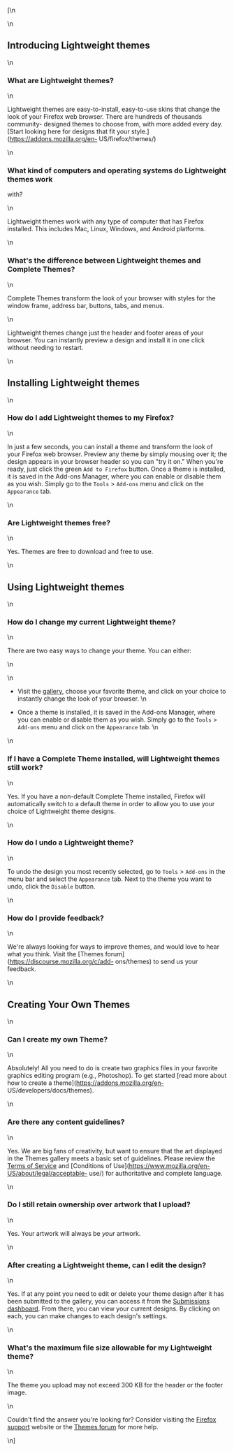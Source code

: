 [\n

\n

## Introducing Lightweight themes

\n

### What are Lightweight themes?

\n

Lightweight themes are easy-to-install, easy-to-use skins that change the look
of your Firefox web browser. There are hundreds of thousands community-
designed themes to choose from, with more added every day. [Start looking here
for designs that fit your style.](https://addons.mozilla.org/en-
US/firefox/themes/)

\n

### What kind of computers and operating systems do Lightweight themes work
with?

\n

Lightweight themes work with any type of computer that has Firefox installed.
This includes Mac, Linux, Windows, and Android platforms.

\n

### What's the difference between Lightweight themes and Complete Themes?

\n

Complete Themes transform the look of your browser with styles for the window
frame, address bar, buttons, tabs, and menus.

\n

Lightweight themes change just the header and footer areas of your browser.
You can instantly preview a design and install it in one click without needing
to restart.

\n

## Installing Lightweight themes

\n

### How do I add Lightweight themes to my Firefox?

\n

In just a few seconds, you can install a theme and transform the look of your
Firefox web browser. Preview any theme by simply mousing over it; the design
appears in your browser header so you can "try it on." When you're ready, just
click the green `Add to Firefox` button. Once a theme is installed, it is
saved in the Add-ons Manager, where you can enable or disable them as you
wish. Simply go to the `Tools` > `Add-ons` menu and click on the `Appearance`
tab.

\n

### Are Lightweight themes free?

\n

Yes. Themes are free to download and free to use.

\n

## Using Lightweight themes

\n

### How do I change my current Lightweight theme?

\n

There are two easy ways to change your theme. You can either:

\n

\n

  * Visit the [gallery](https://addons.mozilla.org/en-US/firefox/themes/), choose your favorite theme, and click on your choice to instantly change the look of your browser.
\n

  * Once a theme is installed, it is saved in the Add-ons Manager, where you can enable or disable them as you wish. Simply go to the `Tools` > `Add-ons` menu and click on the `Appearance` tab.
\n

\n

### If I have a Complete Theme installed, will Lightweight themes still work?

\n

Yes. If you have a non-default Complete Theme installed, Firefox will
automatically switch to a default theme in order to allow you to use your
choice of Lightweight theme designs.

\n

### How do I undo a Lightweight theme?

\n

To undo the design you most recently selected, go to `Tools` > `Add-ons` in
the menu bar and select the `Appearance` tab. Next to the theme you want to
undo, click the `Disable` button.

\n

### How do I provide feedback?

\n

We're always looking for ways to improve themes, and would love to hear what
you think. Visit the [Themes forum](https://discourse.mozilla.org/c/add-
ons/themes) to send us your feedback.

\n

## Creating Your Own Themes

\n

### Can I create my own Theme?

\n

Absolutely! All you need to do is create two graphics files in your favorite
graphics editing program (e.g., Photoshop). To get started [read more about
how to create a theme](https://addons.mozilla.org/en-
US/developers/docs/themes).

\n

### Are there any content guidelines?

\n

Yes. We are big fans of creativity, but want to ensure that the art displayed
in the Themes gallery meets a basic set of guidelines. Please review the
[Terms of Service](https://www.mozilla.org/en-US/about/legal/terms/mozilla/)
and [Conditions of Use](https://www.mozilla.org/en-US/about/legal/acceptable-
use/) for authoritative and complete language.

\n

### Do I still retain ownership over artwork that I upload?

\n

Yes. Your artwork will always be _your_ artwork.

\n

### After creating a Lightweight theme, can I edit the design?

\n

Yes. If at any point you need to edit or delete your theme design after it has
been submitted to the gallery, you can access it from the [Submissions
dashboard](https://addons.mozilla.org/en-US/developers/addons). From there,
you can view your current designs. By clicking on each, you can make changes
to each design's settings.

\n

### What's the maximum file size allowable for my Lightweight theme?

\n

The theme you upload may not exceed 300 KB for the header or the footer image.

\n

Couldn't find the answer you're looking for? Consider visiting the [Firefox
support](http://support.mozilla.com/search?esab=a&q=themes) website or the
[Themes forum](https://discourse.mozilla.org/c/add-ons/themes) for more help.

\n]

